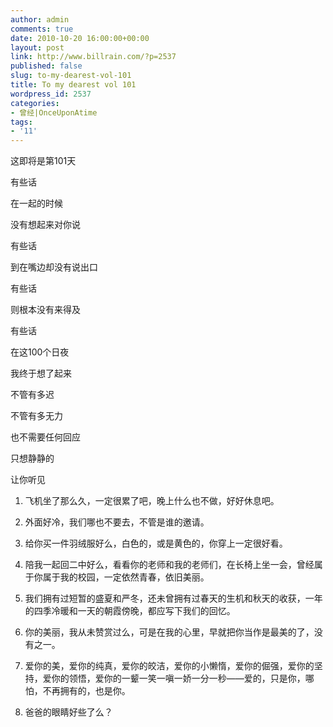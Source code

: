 ```yaml
---
author: admin
comments: true
date: 2010-10-20 16:00:00+00:00
layout: post
link: http://www.billrain.com/?p=2537
published: false
slug: to-my-dearest-vol-101
title: To my dearest vol 101
wordpress_id: 2537
categories:
- 曾经|OnceUponAtime
tags:
- '11'
---
```


这即将是第101天

 

有些话

 

在一起的时候 

 

没有想起来对你说

 

有些话

 

到在嘴边却没有说出口

 

有些话

 

则根本没有来得及

 

有些话

 

在这100个日夜

 

我终于想了起来

 

不管有多迟

 

不管有多无力

 

也不需要任何回应

 

只想静静的

 

让你听见

 

 

  
  1. 飞机坐了那么久，一定很累了吧，晚上什么也不做，好好休息吧。 
   
  2. 外面好冷，我们哪也不要去，不管是谁的邀请。 
   
  3. 给你买一件羽绒服好么，白色的，或是黄色的，你穿上一定很好看。 
   
  4. 陪我一起回二中好么，看看你的老师和我的老师们，在长椅上坐一会，曾经属于你属于我的校园，一定依然青春，依旧美丽。 
   
  5. 我们拥有过短暂的盛夏和严冬，还未曾拥有过春天的生机和秋天的收获，一年的四季冷暖和一天的朝霞傍晚，都应写下我们的回忆。 
   
  6. 你的美丽，我从未赞赏过么，可是在我的心里，早就把你当作是最美的了，没有之一。 
   
  7. 爱你的美，爱你的纯真，爱你的皎洁，爱你的小懒惰，爱你的倔强，爱你的坚持，爱你的领悟，爱你的一颦一笑一嗔一娇一分一秒——爱的，只是你，哪怕，不再拥有的，也是你。 
   
  8. 爸爸的眼睛好些了么？ 
